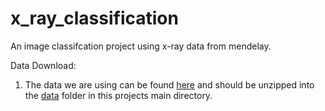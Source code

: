 # x_ray_classification
An image classifcation project using x-ray data from mendelay.



Data Download:
 1. The data we are using can be found [here](https://www.dropbox.com/s/r23oastdde1v215/chest_xray.zip?dl=0) and should be unzipped into the [data](/data) folder in this projects main directory.
